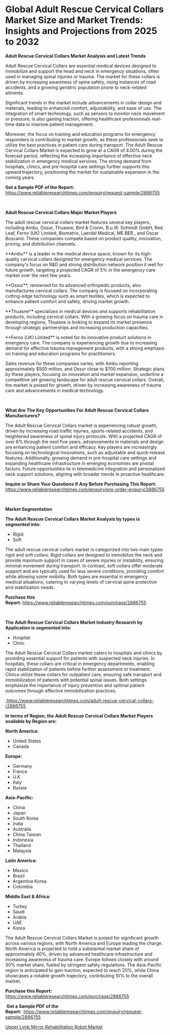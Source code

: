 <p><h1>Global Adult Rescue Cervical Collars Market Size and Market Trends: Insights and Projections from 2025 to 2032</h1></p><p><strong>Adult Rescue Cervical Collars Market Analysis and Latest Trends</strong></p>
<p><p>Adult Rescue Cervical Collars are essential medical devices designed to immobilize and support the head and neck in emergency situations, often used in managing spinal injuries or trauma. The market for these collars is driven by increasing awareness of spine safety, rising instances of road accidents, and a growing geriatric population prone to neck-related ailments. </p><p>Significant trends in the market include advancements in collar design and materials, leading to enhanced comfort, adjustability, and ease of use. The integration of smart technology, such as sensors to monitor neck movement or pressure, is also gaining traction, offering healthcare professionals real-time data to improve patient management. </p><p>Moreover, the focus on training and education programs for emergency responders is contributing to market growth, as these professionals seek to utilize the best practices in patient care during transport. The Adult Rescue Cervical Collars Market is expected to grow at a CAGR of 4.00% during the forecast period, reflecting the increasing importance of effective neck stabilization in emergency medical services. The strong demand from hospitals, clinics, and pre-hospital care settings further supports this upward trajectory, positioning the market for sustainable expansion in the coming years.</p></p>
<p><strong>Get a Sample PDF of the Report:&nbsp;</strong> <a href="https://www.reliableresearchtimes.com/enquiry/request-sample/2886755?utm_campaign=2989&utm_medium=2&utm_source=Github&utm_content=ia&utm_term=13032025&utm_id=adult-rescue-cervical-collars">https://www.reliableresearchtimes.com/enquiry/request-sample/2886755</a></p>
<p>&nbsp;</p>
<p><strong>Adult Rescue Cervical Collars Major Market Players</strong></p>
<p><p>The adult rescue cervical collars market features several key players, including Ambu, Ossur, Thuasne, Bird & Cronin, B.u.W. Schmidt GmbH, Red Leaf, Ferno (UK) Limited, Biomatrix, Laerdal Medical, ME.BER., and Oscar Boscarol. These companies compete based on product quality, innovation, pricing, and distribution channels.</p><p>**Ambu** is a leader in the medical device space, known for its high-quality cervical collars designed for emergency medical services. The company's focus on R&D and strong distribution network position it well for future growth, targeting a projected CAGR of 5% in the emergency care market over the next few years.</p><p>**Ossur**, renowned for its advanced orthopedic products, also manufactures cervical collars. The company is focused on incorporating cutting-edge technology such as smart textiles, which is expected to enhance patient comfort and safety, driving market growth.</p><p>**Thuasne** specializes in medical devices and supports rehabilitation products, including cervical collars. With a growing focus on trauma care in developing regions, Thuasne is looking to expand its market presence through strategic partnerships and increasing production capacities.</p><p>**Ferno (UK) Limited** is noted for its innovative product solutions in emergency care. The company is experiencing growth due to increasing demand for effective trauma management products, with a strong emphasis on training and education programs for practitioners.</p><p>Sales revenue for these companies varies, with Ambu reporting approximately $500 million, and Ossur close to $700 million. Strategic plans by these players, focusing on innovation and market expansion, underline a competitive yet growing landscape for adult rescue cervical collars. Overall, the market is poised for growth, driven by increasing awareness of trauma care and advancements in medical technology.</p></p>
<p>&nbsp;</p>
<p><strong>What Are The Key Opportunities For Adult Rescue Cervical Collars Manufacturers?</strong></p>
<p><p>The Adult Rescue Cervical Collars market is experiencing robust growth, driven by increasing road traffic injuries, sports-related accidents, and heightened awareness of spinal injury protocols. With a projected CAGR of over 6% through the next five years, advancements in materials and design are enhancing patient comfort and efficacy. Key players are increasingly focusing on technological innovations, such as adjustable and quick-release features. Additionally, growing demand in pre-hospital care settings and expanding healthcare infrastructure in emerging economies are pivotal factors. Future opportunities lie in telemedicine integration and personalized neck support solutions, aligning with broader trends in proactive healthcare.</p></p>
<p><strong>Inquire or Share Your Questions If Any Before Purchasing This Report:</strong> <a href="https://www.reliableresearchtimes.com/enquiry/pre-order-enquiry/2886755?utm_campaign=2989&utm_medium=2&utm_source=Github&utm_content=ia&utm_term=13032025&utm_id=adult-rescue-cervical-collars">https://www.reliableresearchtimes.com/enquiry/pre-order-enquiry/2886755</a></p>
<p>&nbsp;</p>
<p><strong>Market Segmentation</strong></p>
<p><strong>The Adult Rescue Cervical Collars Market Analysis by types is segmented into:</strong></p>
<p><ul><li>Rigid</li><li>Soft</li></ul></p>
<p><p>The adult rescue cervical collars market is categorized into two main types: rigid and soft collars. Rigid collars are designed to immobilize the neck and provide maximum support in cases of severe injuries or instability, ensuring minimal movement during transport. In contrast, soft collars offer moderate support and are typically used for less severe conditions, providing comfort while allowing some mobility. Both types are essential in emergency medical situations, catering to varying levels of cervical spine protection and stabilization needs.</p></p>
<p><strong>Purchase this Report:&nbsp;</strong><a href="https://www.reliableresearchtimes.com/purchase/2886755?utm_campaign=2989&utm_medium=2&utm_source=Github&utm_content=ia&utm_term=13032025&utm_id=adult-rescue-cervical-collars">https://www.reliableresearchtimes.com/purchase/2886755</a></p>
<p>&nbsp;</p>
<p><strong>The Adult Rescue Cervical Collars Market Industry Research by Application is segmented into:</strong></p>
<p><ul><li>Hospital</li><li>Clinic</li></ul></p>
<p><p>The Adult Rescue Cervical Collars market caters to hospitals and clinics by providing essential support for patients with suspected neck injuries. In hospitals, these collars are critical in emergency departments, enabling rapid stabilization of patients before further assessment or treatment. Clinics utilize these collars for outpatient care, ensuring safe transport and immobilization of patients with potential spinal issues. Both settings emphasize the importance of injury prevention and optimal patient outcomes through effective immobilization practices.</p></p>
<p><a href="https://www.reliableresearchtimes.com/adult-rescue-cervical-collars-r2886755?utm_campaign=2989&utm_medium=2&utm_source=Github&utm_content=ia&utm_term=13032025&utm_id=adult-rescue-cervical-collars">&nbsp;https://www.reliableresearchtimes.com/adult-rescue-cervical-collars-r2886755</a></p>
<p><strong>In terms of Region, the Adult Rescue Cervical Collars Market Players available by Region are:</strong></p>
<p>
    <p> <strong> North America: </strong>
        <ul>
            <li>United States</li>
            <li>Canada</li>
        </ul>
        </p> 
    <p> <strong> Europe: </strong>
        <ul>
            <li>Germany</li>
            <li>France</li>
            <li>U.K.</li>
            <li>Italy</li>
            <li>Russia</li>
        </ul>
        </p> 
    <p> <strong> Asia-Pacific: </strong>
        <ul>
            <li>China</li>
            <li>Japan</li>
            <li>South Korea</li>
            <li>India</li>
            <li>Australia</li>
            <li>China Taiwan</li>
            <li>Indonesia</li>
            <li>Thailand</li>
            <li>Malaysia</li>
        </ul>
        </p> 
    <p> <strong> Latin America: </strong>
        <ul>
            <li>Mexico</li>
            <li>Brazil</li>
            <li>Argentina Korea</li>
            <li>Colombia</li>
        </ul>
        </p> 
    <p> <strong> Middle East & Africa: </strong>
        <ul>
            <li>Turkey</li>
            <li>Saudi</li>
            <li>Arabia</li>
            <li>UAE</li>
            <li>Korea</li>
        </ul>
    </p>
    </p>
<p><p>The Adult Rescue Cervical Collars Market is poised for significant growth across various regions, with North America and Europe leading the charge. North America is projected to hold a substantial market share of approximately 40%, driven by advanced healthcare infrastructure and increasing awareness of trauma care. Europe follows closely with around 30% market share, fueled by stringent safety regulations. The Asia-Pacific region is anticipated to gain traction, expected to reach 20%, while China showcases a notable growth trajectory, contributing 10% to the overall market.</p></p>
<p><strong>Purchase this Report: </strong><a href="https://www.reliableresearchtimes.com/purchase/2886755?utm_campaign=2989&utm_medium=2&utm_source=Github&utm_content=ia&utm_term=13032025&utm_id=adult-rescue-cervical-collars">https://www.reliableresearchtimes.com/purchase/2886755</a></p>
<p>&nbsp;<strong>Get a Sample PDF of the Report:&nbsp;&nbsp;</strong><a href="https://www.reliableresearchtimes.com/enquiry/request-sample/2886755?utm_campaign=2989&utm_medium=2&utm_source=Github&utm_content=ia&utm_term=13032025&utm_id=adult-rescue-cervical-collars">https://www.reliableresearchtimes.com/enquiry/request-sample/2886755</a></p>
<p><strong></strong></p>
<p><p><a href="https://github.com/genayziben/Market-Research-Report-List-1/blob/main/upper-limb-mirror-rehabilitation-robot-market.md?utm_campaign=2989&utm_medium=2&utm_source=Github&utm_content=ia&utm_term=13032025&utm_id=adult-rescue-cervical-collars">Upper Limb Mirror Rehabilitation Robot Market</a></p></p>